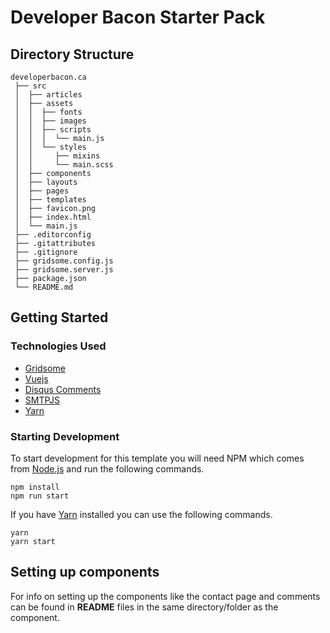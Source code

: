 # Developer Bacon Starter Pack

## Directory Structure

```
developerbacon.ca
 ├── src
 │  ├── articles
 │  ├── assets
 │  │  ├── fonts
 │  │  ├── images
 │  │  ├── scripts
 │  │  │  └── main.js
 │  │  └── styles
 │  │     ├── mixins
 │  │     └── main.scss
 │	├── components
 │	├── layouts
 │	├── pages
 │	├── templates
 │	├── favicon.png
 │	├── index.html
 │	└── main.js
 ├── .editorconfig
 ├── .gitattributes
 ├── .gitignore
 ├── gridsome.config.js
 ├── gridsome.server.js
 ├── package.json
 └── README.md
```

## Getting Started

### Technologies Used

- [Gridsome](https://gridsome.org/)
- [Vuejs](https://vuejs.org)
- [Disqus Comments](https://disqus.com/)
- [SMTPJS](https://smtpjs.com/)
- [Yarn](https://yarnpkg.com/)

### Starting Development

To start development for this template you will need NPM which comes from [Node.js](https://nodejs.org/) and run the following commands.

```shell
npm install
npm run start
```

If you have [Yarn](https://yarnpkg.com/) installed you can use the following commands.

```shell
yarn
yarn start
```

## Setting up components

For info on setting up the components like the contact page and comments can be found in **README** files in the same directory/folder as the component.
